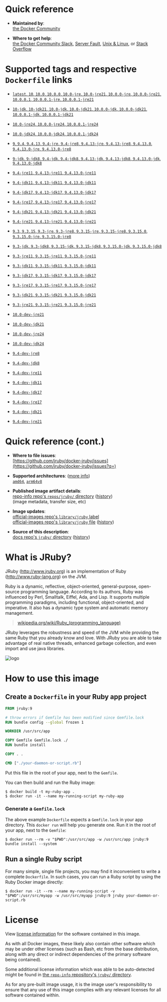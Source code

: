 <!--

********************************************************************************

WARNING:

    DO NOT EDIT "jruby/README.md"

    IT IS AUTO-GENERATED

    (from the other files in "jruby/" combined with a set of templates)

********************************************************************************

-->

# Quick reference

-	**Maintained by**:  
	[the Docker Community](https://github.com/jruby/docker-jruby)

-	**Where to get help**:  
	[the Docker Community Slack](https://dockr.ly/comm-slack), [Server Fault](https://serverfault.com/help/on-topic), [Unix & Linux](https://unix.stackexchange.com/help/on-topic), or [Stack Overflow](https://stackoverflow.com/help/on-topic)

# Supported tags and respective `Dockerfile` links

-	[`latest`, `10`, `10.0`, `10.0.0`, `10.0-jre`, `10.0-jre21`, `10.0.0-jre`, `10.0.0-jre21`, `10.0.0.1`, `10.0.0.1-jre`, `10.0.0.1-jre21`](https://github.com/jruby/docker-jruby/blob/bf38ddf9c19ebe9ad1c531e29f8b23e234b9fe3d/10.0/jre21/Dockerfile)

-	[`10-jdk`, `10-jdk21`, `10.0-jdk`, `10.0-jdk21`, `10.0.0-jdk`, `10.0.0-jdk21`, `10.0.0.1-jdk`, `10.0.0.1-jdk21`](https://github.com/jruby/docker-jruby/blob/bf38ddf9c19ebe9ad1c531e29f8b23e234b9fe3d/10.0/jdk21/Dockerfile)

-	[`10.0-jre24`, `10.0.0-jre24`, `10.0.0.1-jre24`](https://github.com/jruby/docker-jruby/blob/bf38ddf9c19ebe9ad1c531e29f8b23e234b9fe3d/10.0/jre24/Dockerfile)

-	[`10.0-jdk24`, `10.0.0-jdk24`, `10.0.0.1-jdk24`](https://github.com/jruby/docker-jruby/blob/bf38ddf9c19ebe9ad1c531e29f8b23e234b9fe3d/10.0/jdk24/Dockerfile)

-	[`9`, `9.4`, `9.4.13`, `9.4-jre`, `9.4-jre8`, `9.4.13-jre`, `9.4.13-jre8`, `9.4.13.0`, `9.4.13.0-jre`, `9.4.13.0-jre8`](https://github.com/jruby/docker-jruby/blob/bf38ddf9c19ebe9ad1c531e29f8b23e234b9fe3d/9.4/jre8/Dockerfile)

-	[`9-jdk`, `9-jdk8`, `9.4-jdk`, `9.4-jdk8`, `9.4.13-jdk`, `9.4.13-jdk8`, `9.4.13.0-jdk`, `9.4.13.0-jdk8`](https://github.com/jruby/docker-jruby/blob/bf38ddf9c19ebe9ad1c531e29f8b23e234b9fe3d/9.4/jdk8/Dockerfile)

-	[`9.4-jre11`, `9.4.13-jre11`, `9.4.13.0-jre11`](https://github.com/jruby/docker-jruby/blob/bf38ddf9c19ebe9ad1c531e29f8b23e234b9fe3d/9.4/jre11/Dockerfile)

-	[`9.4-jdk11`, `9.4.13-jdk11`, `9.4.13.0-jdk11`](https://github.com/jruby/docker-jruby/blob/bf38ddf9c19ebe9ad1c531e29f8b23e234b9fe3d/9.4/jdk11/Dockerfile)

-	[`9.4-jdk17`, `9.4.13-jdk17`, `9.4.13.0-jdk17`](https://github.com/jruby/docker-jruby/blob/bf38ddf9c19ebe9ad1c531e29f8b23e234b9fe3d/9.4/jdk17/Dockerfile)

-	[`9.4-jre17`, `9.4.13-jre17`, `9.4.13.0-jre17`](https://github.com/jruby/docker-jruby/blob/bf38ddf9c19ebe9ad1c531e29f8b23e234b9fe3d/9.4/jre17/Dockerfile)

-	[`9.4-jdk21`, `9.4.13-jdk21`, `9.4.13.0-jdk21`](https://github.com/jruby/docker-jruby/blob/bf38ddf9c19ebe9ad1c531e29f8b23e234b9fe3d/9.4/jdk21/Dockerfile)

-	[`9.4-jre21`, `9.4.13-jre21`, `9.4.13.0-jre21`](https://github.com/jruby/docker-jruby/blob/bf38ddf9c19ebe9ad1c531e29f8b23e234b9fe3d/9.4/jre21/Dockerfile)

-	[`9.3`, `9.3.15`, `9.3-jre`, `9.3-jre8`, `9.3.15-jre`, `9.3.15-jre8`, `9.3.15.0`, `9.3.15.0-jre`, `9.3.15.0-jre8`](https://github.com/jruby/docker-jruby/blob/bf38ddf9c19ebe9ad1c531e29f8b23e234b9fe3d/9.3/jre8/Dockerfile)

-	[`9.3-jdk`, `9.3-jdk8`, `9.3.15-jdk`, `9.3.15-jdk8`, `9.3.15.0-jdk`, `9.3.15.0-jdk8`](https://github.com/jruby/docker-jruby/blob/bf38ddf9c19ebe9ad1c531e29f8b23e234b9fe3d/9.3/jdk8/Dockerfile)

-	[`9.3-jre11`, `9.3.15-jre11`, `9.3.15.0-jre11`](https://github.com/jruby/docker-jruby/blob/bf38ddf9c19ebe9ad1c531e29f8b23e234b9fe3d/9.3/jre11/Dockerfile)

-	[`9.3-jdk11`, `9.3.15-jdk11`, `9.3.15.0-jdk11`](https://github.com/jruby/docker-jruby/blob/bf38ddf9c19ebe9ad1c531e29f8b23e234b9fe3d/9.3/jdk11/Dockerfile)

-	[`9.3-jdk17`, `9.3.15-jdk17`, `9.3.15.0-jdk17`](https://github.com/jruby/docker-jruby/blob/bf38ddf9c19ebe9ad1c531e29f8b23e234b9fe3d/9.3/jdk17/Dockerfile)

-	[`9.3-jre17`, `9.3.15-jre17`, `9.3.15.0-jre17`](https://github.com/jruby/docker-jruby/blob/bf38ddf9c19ebe9ad1c531e29f8b23e234b9fe3d/9.3/jre17/Dockerfile)

-	[`9.3-jdk21`, `9.3.15-jdk21`, `9.3.15.0-jdk21`](https://github.com/jruby/docker-jruby/blob/bf38ddf9c19ebe9ad1c531e29f8b23e234b9fe3d/9.3/jdk21/Dockerfile)

-	[`9.3-jre21`, `9.3.15-jre21`, `9.3.15.0-jre21`](https://github.com/jruby/docker-jruby/blob/bf38ddf9c19ebe9ad1c531e29f8b23e234b9fe3d/9.3/jre21/Dockerfile)

-	[`10.0-dev-jre21`](https://github.com/jruby/docker-jruby/blob/bf38ddf9c19ebe9ad1c531e29f8b23e234b9fe3d/10.0-dev/jre21/Dockerfile)

-	[`10.0-dev-jdk21`](https://github.com/jruby/docker-jruby/blob/bf38ddf9c19ebe9ad1c531e29f8b23e234b9fe3d/10.0-dev/jdk21/Dockerfile)

-	[`10.0-dev-jre24`](https://github.com/jruby/docker-jruby/blob/bf38ddf9c19ebe9ad1c531e29f8b23e234b9fe3d/10.0-dev/jre24/Dockerfile)

-	[`10.0-dev-jdk24`](https://github.com/jruby/docker-jruby/blob/bf38ddf9c19ebe9ad1c531e29f8b23e234b9fe3d/10.0-dev/jdk24/Dockerfile)

-	[`9.4-dev-jre8`](https://github.com/jruby/docker-jruby/blob/bf38ddf9c19ebe9ad1c531e29f8b23e234b9fe3d/9.4-dev/jre8/Dockerfile)

-	[`9.4-dev-jdk8`](https://github.com/jruby/docker-jruby/blob/bf38ddf9c19ebe9ad1c531e29f8b23e234b9fe3d/9.4-dev/jdk8/Dockerfile)

-	[`9.4-dev-jre11`](https://github.com/jruby/docker-jruby/blob/bf38ddf9c19ebe9ad1c531e29f8b23e234b9fe3d/9.4-dev/jre11/Dockerfile)

-	[`9.4-dev-jdk11`](https://github.com/jruby/docker-jruby/blob/bf38ddf9c19ebe9ad1c531e29f8b23e234b9fe3d/9.4-dev/jdk11/Dockerfile)

-	[`9.4-dev-jdk17`](https://github.com/jruby/docker-jruby/blob/bf38ddf9c19ebe9ad1c531e29f8b23e234b9fe3d/9.4-dev/jdk17/Dockerfile)

-	[`9.4-dev-jre17`](https://github.com/jruby/docker-jruby/blob/bf38ddf9c19ebe9ad1c531e29f8b23e234b9fe3d/9.4-dev/jre17/Dockerfile)

-	[`9.4-dev-jdk21`](https://github.com/jruby/docker-jruby/blob/bf38ddf9c19ebe9ad1c531e29f8b23e234b9fe3d/9.4-dev/jdk21/Dockerfile)

-	[`9.4-dev-jre21`](https://github.com/jruby/docker-jruby/blob/bf38ddf9c19ebe9ad1c531e29f8b23e234b9fe3d/9.4-dev/jre21/Dockerfile)

# Quick reference (cont.)

-	**Where to file issues**:  
	[https://github.com/jruby/docker-jruby/issues](https://github.com/jruby/docker-jruby/issues?q=)

-	**Supported architectures**: ([more info](https://github.com/docker-library/official-images#architectures-other-than-amd64))  
	[`amd64`](https://hub.docker.com/r/amd64/jruby/), [`arm64v8`](https://hub.docker.com/r/arm64v8/jruby/)

-	**Published image artifact details**:  
	[repo-info repo's `repos/jruby/` directory](https://github.com/docker-library/repo-info/blob/master/repos/jruby) ([history](https://github.com/docker-library/repo-info/commits/master/repos/jruby))  
	(image metadata, transfer size, etc)

-	**Image updates**:  
	[official-images repo's `library/jruby` label](https://github.com/docker-library/official-images/issues?q=label%3Alibrary%2Fjruby)  
	[official-images repo's `library/jruby` file](https://github.com/docker-library/official-images/blob/master/library/jruby) ([history](https://github.com/docker-library/official-images/commits/master/library/jruby))

-	**Source of this description**:  
	[docs repo's `jruby/` directory](https://github.com/docker-library/docs/tree/master/jruby) ([history](https://github.com/docker-library/docs/commits/master/jruby))

# What is JRuby?

JRuby (http://www.jruby.org) is an implementation of Ruby (http://www.ruby-lang.org) on the JVM.

Ruby is a dynamic, reflective, object-oriented, general-purpose, open-source programming language. According to its authors, Ruby was influenced by Perl, Smalltalk, Eiffel, Ada, and Lisp. It supports multiple programming paradigms, including functional, object-oriented, and imperative. It also has a dynamic type system and automatic memory management.

> [wikipedia.org/wiki/Ruby_(programming_language)](https://en.wikipedia.org/wiki/Ruby_%28programming_language%29)

JRuby leverages the robustness and speed of the JVM while providing the same Ruby that you already know and love. With JRuby you are able to take advantage of real native threads, enhanced garbage collection, and even import and use java libraries.

![logo](https://raw.githubusercontent.com/docker-library/docs/fbdaaa95f768de2cb4508dde956912f4081a824a/jruby/logo.png)

# How to use this image

## Create a `Dockerfile` in your Ruby app project

```dockerfile
FROM jruby:9

# throw errors if Gemfile has been modified since Gemfile.lock
RUN bundle config --global frozen 1

WORKDIR /usr/src/app

COPY Gemfile Gemfile.lock ./
RUN bundle install

COPY . .

CMD ["./your-daemon-or-script.rb"]
```

Put this file in the root of your app, next to the `Gemfile`.

You can then build and run the Ruby image:

```console
$ docker build -t my-ruby-app .
$ docker run -it --name my-running-script my-ruby-app
```

### Generate a `Gemfile.lock`

The above example `Dockerfile` expects a `Gemfile.lock` in your app directory. This `docker run` will help you generate one. Run it in the root of your app, next to the `Gemfile`:

```console
$ docker run --rm -v "$PWD":/usr/src/app -w /usr/src/app jruby:9 bundle install --system
```

## Run a single Ruby script

For many simple, single file projects, you may find it inconvenient to write a complete `Dockerfile`. In such cases, you can run a Ruby script by using the Ruby Docker image directly:

```console
$ docker run -it --rm --name my-running-script -v "$PWD":/usr/src/myapp -w /usr/src/myapp jruby:9 jruby your-daemon-or-script.rb
```

# License

View [license information](https://github.com/jruby/jruby/blob/master/COPYING) for the software contained in this image.

As with all Docker images, these likely also contain other software which may be under other licenses (such as Bash, etc from the base distribution, along with any direct or indirect dependencies of the primary software being contained).

Some additional license information which was able to be auto-detected might be found in [the `repo-info` repository's `jruby/` directory](https://github.com/docker-library/repo-info/tree/master/repos/jruby).

As for any pre-built image usage, it is the image user's responsibility to ensure that any use of this image complies with any relevant licenses for all software contained within.
